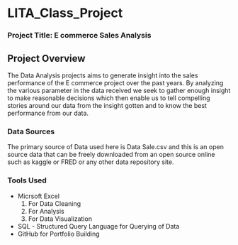 # LITA_Class_Project

### Project Title: E commerce Sales Analysis

## Project Overview
The Data Analysis projects aims to generate insight into the sales performance of the E commerce project over the past years. By analyzing the various parameter in the data received we seek to gather enough insight to make reasonable decisions which then enable us to tell compelling stories around our data from the insight gotten and to know the best performance from our data.

### Data Sources
The primary source of Data used here is Data Sale.csv and this is an open source data that can be freely downloaded from an open source online such as kaggle or FRED or any other data repository site.

### Tools Used
- Micrsoft Excel
  1. For Data Cleaning
  2. For Analysis
  3. For Data Visualization
- SQL - Structured Query Language for Querying of Data
- GitHub for Portfolio Building
